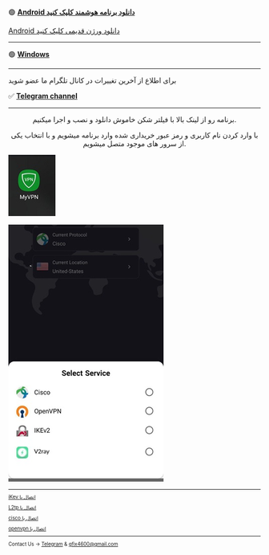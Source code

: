 

🟢 [**Android دانلود برنامه هوشمند کلیک کنید**](https://drive.google.com/uc?export=download&id=13YKsWmc-BLQM7PQOOAKzvvJ3MFtM7Ks6) 


 [Android دانلود ورژن قدیمی کلیک کنید](https://drive.google.com/uc?export=download&id=1Gj96dzEhWtm8P4fFnEli-F8deimAxTQS) 
 
---

🟢 [**Windows**](http://uplnk.com/f/f99ba404/my_vpn.windows.zip)

_____________________________________________________


برای اطلاع از آخرین تغییرات در کانال تلگرام ما عضو شوید

✅ [**Telegram channel**](https://t.me/+TOnGIN-7yqE8tPxm)

---

<center> 
        <p>
 برنامه رو از لینک بالا با فیلتر شکن خاموش دانلود و نصب و اجرا میکنیم.

با وارد کردن نام کاربری و رمز عبور خریداری شده وارد برنامه میشویم و با انتخاب یکی از سرور های موجود متصل میشویم.
        </p>
</center>


![alt text](myvpn/my1.jpg "Title")<small>

![alt text](myvpn/my4.jpg "Title")<small>

---
[iKev اتصال با](ikev.md)

[L2tp اتصال با](L2tp.md)

[cisco اتصال با ](openconnect.md) 

[openvpn اتصال با ](openvpn.md) 







________________________________________

Contact Us → [Telegram](http://t.me/fastfixgsm) & [gfix4600@gmail.com](mailto:gfix4600@gmail.com)   
